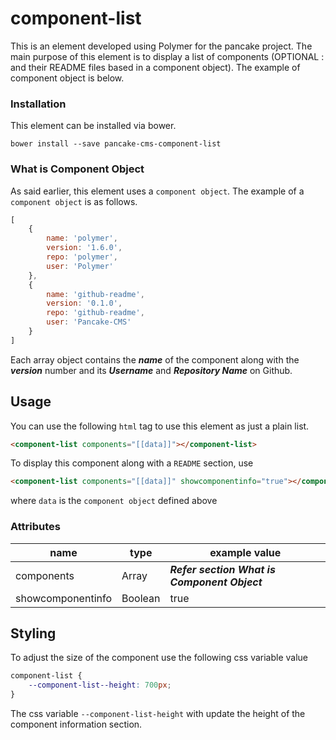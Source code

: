 # component-list

This is an element developed using Polymer for the pancake project. The main purpose of this element is to display a list of components (OPTIONAL : and their README files based in a component object). The example of component object is below.

### Installation

This element can be installed via bower.

```shell
bower install --save pancake-cms-component-list
```

### What is Component Object

As said earlier, this element uses a `component object`. The example of a `component object` is as follows.

```javascript
[
    {
        name: 'polymer',
        version: '1.6.0',
        repo: 'polymer',
        user: 'Polymer'
    },
    {
        name: 'github-readme',
        version: '0.1.0',
        repo: 'github-readme',
        user: 'Pancake-CMS'
    }
]
```

Each array object contains the ___name___ of the component along with the ___version___ number and its ___Username___ and ___Repository Name___ on Github.

## Usage

You can use the following `html` tag to use this element as just a plain list.

```html
<component-list components="[[data]]"></component-list>
```

To display this component along with a `README` section, use

```html
<component-list components="[[data]]" showcomponentinfo="true"></component-list>
```

where `data` is the `component object` defined above

### Attributes

| name | type | example value |
|------|------|---------------|
| components | Array | ___Refer section What is Component Object___ |
| showcomponentinfo | Boolean | true |

## Styling

To adjust the size of the component use the following css variable value

```css
component-list {
    --component-list--height: 700px;
}
```

The css variable `--component-list-height` with update the height of the component information section.